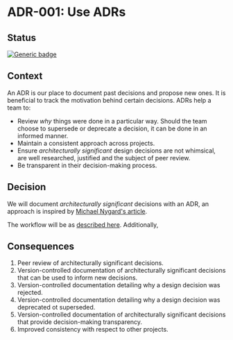 # ADR-001: Use ADRs

## Status

[![Generic badge](https://badgen.net/badge/ADR/proposed/orange/)](https://github.com/uktrade/trade-remedies-api/adr/README.md)

## Context

An ADR is our place to document past decisions and propose new ones. It is
beneficial to track the motivation behind certain decisions. ADRs help a
team to:

- Review _why_ things were done in a particular way. Should the team
  choose to supersede or deprecate a decision, it can be done in an informed
  manner.
- Maintain a consistent approach across projects.
- Ensure _architecturally significant_ design decisions are not whimsical,
  are well researched, justified and the subject of peer review.
- Be transparent in their decision-making process.

## Decision

We will document _architecturally significant_ decisions with an ADR, an
approach is inspired by
[Michael Nygard's article](http://thinkrelevance.com/blog/2011/11/15/documenting-architecture-decisions).

The workflow will be as [described here](README). Additionally,

## Consequences

1. Peer review of architecturally significant decisions.
2. Version-controlled documentation of architecturally significant
   decisions that can be used to inform new decisions.
3. Version-controlled documentation detailing why a design decision
   was rejected.
3. Version-controlled documentation detailing why a design decision
   was deprecated ot superseded.
5. Version-controlled documentation of architecturally significant
   decisions that provide decision-making transparency.
6. Improved consistency with respect to other projects.
